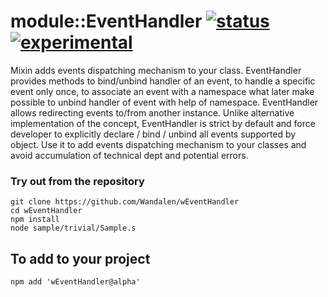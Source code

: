 # module::EventHandler [![status](https://github.com/Wandalen/wEventHandler/workflows/publish/badge.svg)](https://github.com/Wandalen/wEventHandler/actions?query=workflow%3Apublish) [![experimental](https://img.shields.io/badge/stability-experimental-orange.svg)](https://github.com/emersion/stability-badges#experimental)

Mixin adds events dispatching mechanism to your class. EventHandler provides methods to bind/unbind handler of an event, to handle a specific event only once, to associate an event with a namespace what later make possible to unbind handler of event with help of namespace. EventHandler allows redirecting events to/from another instance. Unlike alternative implementation of the concept, EventHandler is strict by default and force developer to explicitly declare / bind / unbind all events supported by object. Use it to add events dispatching mechanism to your classes and avoid accumulation of technical dept and potential errors.

### Try out from the repository
```
git clone https://github.com/Wandalen/wEventHandler
cd wEventHandler
npm install
node sample/trivial/Sample.s
```

## To add to your project
```
npm add 'wEventHandler@alpha'
```

